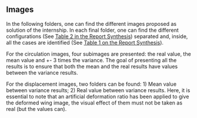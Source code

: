 ## Images

In the following folders, one can find the different images proposed as solution of the internship. In each final folder, one can
find the different configurations (See [Table 2 in the Report Synthesis](https://github.com/mid2SUPAERO/Stage_CHANDRE_POD/blob/master/Report/report-internship-onera.pdf)) separated and, inside, all the cases are identified (See [Table 1 on the Report Synthesis](https://github.com/mid2SUPAERO/Stage_CHANDRE_POD/blob/master/Report/report-internship-onera.pdf)).

For the circulation images, four subimages are presented: the real value, the mean value and +- 3 times the variance. The goal of presenting all the results is to ensure that both the mean and the real results have values between the variance results.

For the displacement images, two folders can be found: 1) Mean value between variance results; 2) Real value between variance results. Here, it is essential to note that an artificial deformation ratio has been applied to give the deformed wing image, the visual effect of them must not be taken as real (but the values can).
